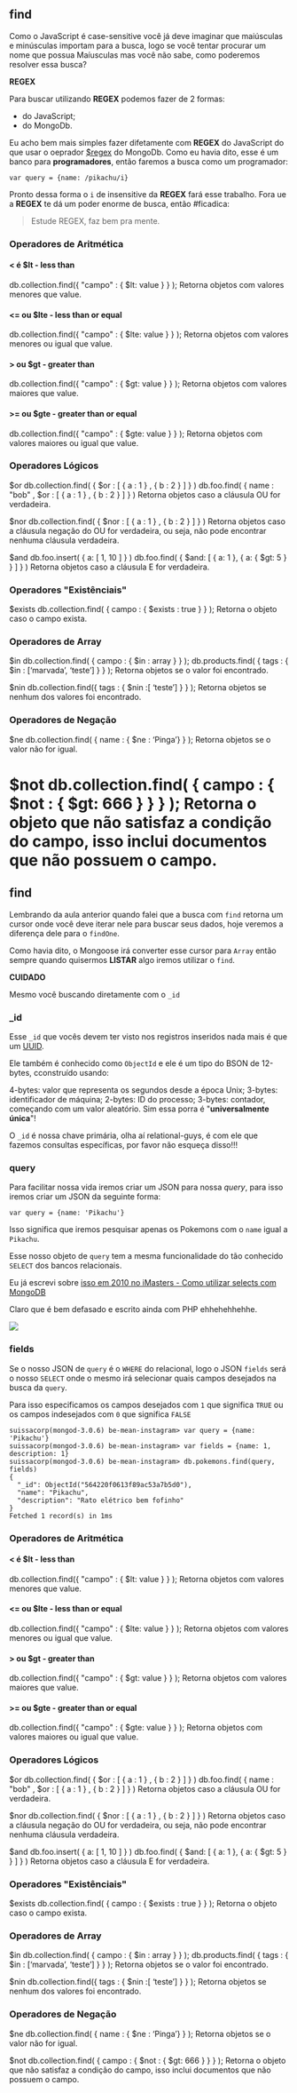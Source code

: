 ## find

Como o JavaScript é case-sensitive você já deve imaginar que maiúsculas e minúsculas importam para a busca, logo se você tentar procurar um nome que possua Maíusculas mas você não sabe, como poderemos resolver essa busca?

**REGEX**

Para buscar utilizando **REGEX** podemos fazer de 2 formas:

- do JavaScript;
- do MongoDb.

Eu acho bem mais simples fazer difetamente com **REGEX** do JavaScript do que usar o oeprador [$regex](https://docs.mongodb.org/manual/reference/operator/query/regex/) do MongoDb. Como eu havia dito, esse é um banco para **programadores**, então faremos a busca como um programador:

```
var query = {name: /pikachu/i}
```

Pronto dessa forma o `i` de insensitive da **REGEX** fará esse trabalho. Fora ue a **REGEX** te dá um poder enorme de busca, então #ficadica:

> Estude REGEX, faz bem pra mente.

### Operadores de Aritmética

#### < é $lt - less than

db.collection.find({ "campo" : { $lt: value } } );
Retorna objetos com valores menores que value.

#### <= ou $lte - less than or equal

db.collection.find({ "campo" : { $lte: value } } );
Retorna objetos com valores menores ou igual que value.

#### > ou $gt - greater than

db.collection.find({ "campo" : { $gt: value } } );
Retorna objetos com valores maiores que value.

#### >= ou $gte - greater than or equal

db.collection.find({ "campo" : { $gte: value } } );
Retorna objetos com valores maiores ou igual que value.

### Operadores Lógicos

$or
db.collection.find( { $or : [ { a : 1 } , { b : 2 } ] } )
db.foo.find( { name : "bob" , $or : [ { a : 1 } , { b : 2 } ] } )
Retorna objetos caso a cláusula OU for verdadeira.

$nor
db.collection.find( { $nor : [ { a : 1 } , { b : 2 } ] } )
Retorna objetos caso a cláusula negação do OU for verdadeira, ou seja, não pode encontrar nenhuma cláusula verdadeira.

$and
db.foo.insert( { a: [ 1, 10 ] } )
db.foo.find( { $and: [ { a: 1 }, { a: { $gt: 5 } } ] } )
Retorna objetos caso a cláusula E for verdadeira.


### Operadores "Existênciais"

$exists
db.collection.find( { campo : { $exists : true } } );
Retorna o objeto caso o campo exista.


### Operadores de Array

$in
db.collection.find( { campo : { $in : array } } );
db.products.find( { tags : { $in : [‘marvada’, ‘teste’] } } );
Retorna objetos se o valor foi encontrado.

$nin
db.collection.find({ tags : { $nin :[ ‘teste’] } } );
Retorna objetos se nenhum dos valores foi encontrado.

### Operadores de Negação

$ne
db.collection.find( { name : { $ne : ‘Pinga’} } );
Retorna objetos se o valor não for igual.


$not
db.collection.find( { campo : { $not : { $gt: 666 } } } );
Retorna o objeto que não satisfaz a condição do campo, isso inclui documentos que não possuem o campo.
=======
## find

Lembrando da aula anterior quando falei que a busca com `find` retorna um cursor onde você deve iterar nele para buscar seus dados, hoje veremos a diferença dele para o `findOne`.

Como havia dito, o Mongoose irá converter esse cursor para `Array` então sempre quando quisermos **LISTAR** algo iremos utilizar o `find`.

**CUIDADO**

Mesmo você buscando diretamente com o `_id`


### _id

Esse `_id` que vocês devem ter visto nos registros inseridos nada mais é que um [UUID](https://en.wikipedia.org/wiki/Universally_unique_identifier).

Ele também é conhecido como `ObjectId` e ele é um tipo do BSON de 12-bytes, cconstruído usando:

4-bytes: valor que representa os segundos desde a época Unix;
3-bytes: identificador de máquina;
2-bytes: ID do processo;
3-bytes: contador, começando com um valor aleatório.
Sim essa porra é "**universalmente única**"!

O `_id` é nossa chave primária, olha aí relational-guys, é com ele que fazemos consultas específicas, por favor não esqueça disso!!!

### query

Para facilitar nossa vida iremos criar um JSON para nossa *query*, para isso iremos criar um JSON da seguinte forma:

```
var query = {name: 'Pikachu'}
```

Isso significa que iremos pesquisar apenas os Pokemons com o `name` igual a `Pikachu`.

Esse nosso objeto de `query` tem a mesma funcionalidade do tão conhecido `SELECT` dos bancos relacionais.

Eu já escrevi sobre [isso em 2010 no iMasters - Como utilizar selects com MongoDB](http://imasters.com.br/artigo/17308/mongodb/como-utilizar-selects-com-mongodb/?trace=1519021197&source=author-archive)

Claro que é bem defasado e escrito ainda com PHP ehhehehhehhe.

![](http://geradormemes.com/media/created/w0p6bh.jpg)

### fields

Se o nosso JSON de `query` é o `WHERE` do relacional, logo o JSON `fields` será o nosso `SELECT` onde o mesmo irá selecionar quais campos desejados na busca da `query`.

Para isso especificamos os campos desejados com `1` que significa `TRUE` ou os campos indesejados com `0` que significa `FALSE`

```
suissacorp(mongod-3.0.6) be-mean-instagram> var query = {name: 'Pikachu'}
suissacorp(mongod-3.0.6) be-mean-instagram> var fields = {name: 1, description: 1}
suissacorp(mongod-3.0.6) be-mean-instagram> db.pokemons.find(query, fields)
{
  "_id": ObjectId("564220f0613f89ac53a7b5d0"),
  "name": "Pikachu",
  "description": "Rato elétrico bem fofinho"
}
Fetched 1 record(s) in 1ms

```


### Operadores de Aritmética

#### < é $lt - less than

db.collection.find({ "campo" : { $lt: value } } );
Retorna objetos com valores menores que value.

#### <= ou $lte - less than or equal

db.collection.find({ "campo" : { $lte: value } } );
Retorna objetos com valores menores ou igual que value.

#### > ou $gt - greater than

db.collection.find({ "campo" : { $gt: value } } );
Retorna objetos com valores maiores que value.

#### >= ou $gte - greater than or equal

db.collection.find({ "campo" : { $gte: value } } );
Retorna objetos com valores maiores ou igual que value.

### Operadores Lógicos

$or
db.collection.find( { $or : [ { a : 1 } , { b : 2 } ] } )
db.foo.find( { name : "bob" , $or : [ { a : 1 } , { b : 2 } ] } )
Retorna objetos caso a cláusula OU for verdadeira.

$nor
db.collection.find( { $nor : [ { a : 1 } , { b : 2 } ] } )
Retorna objetos caso a cláusula negação do OU for verdadeira, ou seja, não pode encontrar nenhuma cláusula verdadeira.

$and
db.foo.insert( { a: [ 1, 10 ] } )
db.foo.find( { $and: [ { a: 1 }, { a: { $gt: 5 } } ] } )
Retorna objetos caso a cláusula E for verdadeira.


### Operadores "Existênciais"

$exists
db.collection.find( { campo : { $exists : true } } );
Retorna o objeto caso o campo exista.


### Operadores de Array

$in
db.collection.find( { campo : { $in : array } } );
db.products.find( { tags : { $in : [‘marvada’, ‘teste’] } } );
Retorna objetos se o valor foi encontrado.

$nin
db.collection.find({ tags : { $nin :[ ‘teste’] } } );
Retorna objetos se nenhum dos valores foi encontrado.

### Operadores de Negação

$ne
db.collection.find( { name : { $ne : ‘Pinga’} } );
Retorna objetos se o valor não for igual.


$not
db.collection.find( { campo : { $not : { $gt: 666 } } } );
Retorna o objeto que não satisfaz a condição do campo, isso inclui documentos que não possuem o campo.